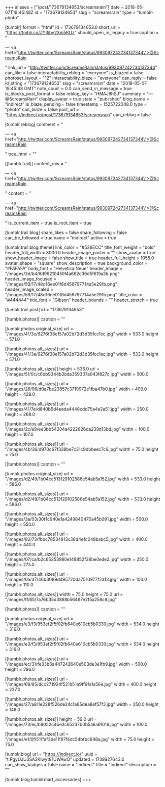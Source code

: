 +++
aliases = ["/post/173679134653/screamsrain"]
date = 2018-05-07T19:45:48Z
id = "173679134653"
slug = "screamsrain"
type = "tumblr-photo"

[tumblr]
format = "html"
id = 173679134653.0
short_url = "https://tmblr.co/ZY3jby2Xm5KUz"
should_open_in_legacy = true
caption = "<p>— <a href=\"http://twitter.com/ScreamsRain/status/993097242734137344\">@ScreamsRain</a></p>"
link_url = "http://twitter.com/ScreamsRain/status/993097242734137344"
can_like = false
interactability_reblog = "everyone"
is_blazed = false
photoset_layout = "12"
interactability_blaze = "everyone"
can_reply = false
id_string = "173679134653"
slug = "screamsrain"
date = "2018-05-07 19:45:48 GMT"
note_count = 0.0
can_send_in_message = true
is_blocks_post_format = false
reblog_key = "HMAJ9hSJ"
summary = "— @ScreamsRain"
display_avatar = true
state = "published"
blog_name = "indirect"
is_blaze_pending = false
timestamp = 1525722348.0
type = "photo"
can_blaze = false
post_url = "https://indirect.io/post/173679134653/screamsrain"
can_reblog = false

[tumblr.reblog]
comment = "<p>— <a href=\"http://twitter.com/ScreamsRain/status/993097242734137344\">@ScreamsRain</a></p>"
tree_html = ""

[[tumblr.trail]]
content_raw = "<p>— <a href=\"http://twitter.com/ScreamsRain/status/993097242734137344\">@ScreamsRain</a></p>"
content = "<p>&mdash; <a href=\"http://twitter.com/ScreamsRain/status/993097242734137344\">@ScreamsRain</a></p>"
is_current_item = true
is_root_item = true

[tumblr.trail.blog]
share_likes = false
share_following = false
can_be_followed = true
name = "indirect"
active = true

[tumblr.trail.blog.theme]
link_color = "#529ECC"
title_font_weight = "bold"
header_full_width = 3000.0
header_image_poster = ""
show_avatar = true
show_header_image = false
show_title = true
header_full_height = 1055.0
avatar_shape = "square"
show_description = true
background_color = "#FAFAFA"
body_font = "Helvetica Neue"
header_image = "/images/3d/b4/6d99210450f4a662c36d5f619a3b.png"
header_image_focused = "/images/59/17/48d16ee01f6d456797714a5e291b.png"
header_image_scaled = "/images/59/17/48d16ee01f6d456797714a5e291b.png"
title_color = "#444444"
title_font = "Gibson"
header_bounds = ""
header_stretch = true

[tumblr.trail.post]
id = "173679134653"

[[tumblr.photos]]
caption = ""

[tumblr.photos.original_size]
url = "/images/41/3e/6276f38e157a02b72d3d35fcc1ec.jpg"
width = 533.0
height = 571.0

[[tumblr.photos.alt_sizes]]
url = "/images/41/3e/6276f38e157a02b72d3d35fcc1ec.jpg"
width = 533.0
height = 571.0

[[tumblr.photos.alt_sizes]]
height = 536.0
url = "/images/51/0c/c6bb9344b3bda359307a043f827c.jpg"
width = 500.0

[[tumblr.photos.alt_sizes]]
url = "/images/28/96/d0a7be23857c3719972e1fba47b0.jpg"
width = 400.0
height = 429.0

[[tumblr.photos.alt_sizes]]
url = "/images/41/7e/d840b5d4eeda4448cdd75a4e2e51.jpg"
width = 250.0
height = 268.0

[[tumblr.photos.alt_sizes]]
url = "/images/2c/e9/ee3bb54204a4222826da239d13bd.jpg"
width = 100.0
height = 107.0

[[tumblr.photos.alt_sizes]]
url = "/images/4b/36/d970c67f338be7c31c9dbbeec7c6.jpg"
width = 75.0
height = 75.0

[[tumblr.photos]]
caption = ""

[tumblr.photos.original_size]
url = "/images/d2/49/1b04cc513f29102586e54ab5a152.jpg"
width = 533.0
height = 586.0

[[tumblr.photos.alt_sizes]]
url = "/images/d2/49/1b04cc513f29102586e54ab5a152.jpg"
width = 533.0
height = 586.0

[[tumblr.photos.alt_sizes]]
url = "/images/3a/03/30f1c940e1a4249840470a45b091.jpg"
width = 500.0
height = 550.0

[[tumblr.photos.alt_sizes]]
url = "/images/82/73/fbbc78534913c38d4efc048babc5.jpg"
width = 400.0
height = 440.0

[[tumblr.photos.alt_sizes]]
url = "/images/07/ca/b2c65253980e148852f26be0ede2.jpg"
width = 250.0
height = 275.0

[[tumblr.photos.alt_sizes]]
url = "/images/0a/37/46b3089d495720da7510977f2313.jpg"
width = 100.0
height = 110.0

[[tumblr.photos.alt_sizes]]
width = 75.0
height = 75.0
url = "/images/ff/65/7a76b35d3868b56467e2f5a256c8.jpg"

[[tumblr.photos]]
caption = ""

[tumblr.photos.original_size]
url = "/images/e3/f3/953ef2f5f02fb640e610cb5b0330.jpg"
width = 534.0
height = 316.0

[[tumblr.photos.alt_sizes]]
url = "/images/e3/f3/953ef2f5f02fb640e610cb5b0330.jpg"
width = 534.0
height = 316.0

[[tumblr.photos.alt_sizes]]
url = "/images/ec/31/fe33b6a447242640e503de3e1fb9.jpg"
width = 500.0
height = 296.0

[[tumblr.photos.alt_sizes]]
url = "/images/69/85/dcc271934f521b51e9ff9fa1a56e.jpg"
width = 400.0
height = 237.0

[[tumblr.photos.alt_sizes]]
url = "/images/27/a8/1e228f526de24c1a65dea8ef57f3.jpg"
width = 250.0
height = 148.0

[[tumblr.photos.alt_sizes]]
height = 59.0
url = "/images/73/ec/b9052c4be3c652d7b0b5a8a61016.jpg"
width = 100.0

[[tumblr.photos.alt_sizes]]
url = "/images/e1/0f/511faf3de11f97f4dc54bfbc948a.jpg"
width = 75.0
height = 75.0

[tumblr.blog]
url = "https://indirect.io/"
uuid = "t:PgyUJU3SA2Klwyt81UWAwQ"
updated = 1739927643.0
can_show_badges = false
name = "indirect"
title = "indirect"
description = ""

[tumblr.blog.tumblrmart_accessories]
+++
